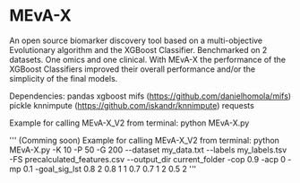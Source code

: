# MEvA-X
An open source biomarker discovery tool based on a multi-objective Evolutionary algorithm and the XGBoost Classifier.
Benchmarked on 2 datasets. One omics and one clinical. With MEvA-X the performance of the XGBoost Classifiers improved their overall performance and/or the simplicity of the final models. 

Dependencies:
pandas
xgboost
mifs (https://github.com/danielhomola/mifs)
pickle
knnimpute (https://github.com/iskandr/knnimpute)
requests

Example for calling MEvA-X_V2 from terminal:
python MEvA-X.py

'''
(Comming soon) Example for calling MEvA-X_V2 from terminal:
python MEvA-X.py -K 10 -P 50 -G 200 --dataset my_data.txt --labels my_labels.tsv -FS precalculated_features.csv --output_dir current_folder -cop 0.9 -acp 0 -mp 0.1 -goal_sig_lst 0.8 2 0.8 1 1 0.7 0.7 1 2 0.5 2
'''
